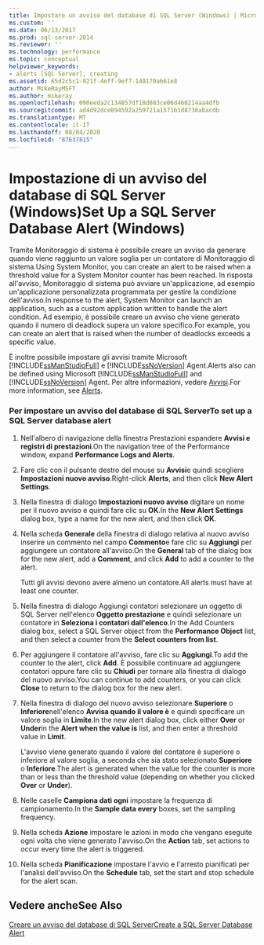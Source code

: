 ```yaml
---
title: Impostare un avviso del database di SQL Server (Windows) | Microsoft Docs
ms.custom: ''
ms.date: 06/13/2017
ms.prod: sql-server-2014
ms.reviewer: ''
ms.technology: performance
ms.topic: conceptual
helpviewer_keywords:
- alerts [SQL Server], creating
ms.assetid: 65d2c5c1-921f-4eff-9ef7-149170ab61e8
author: MikeRayMSFT
ms.author: mikeray
ms.openlocfilehash: 090eeda2c134857df18d083ce06d460214aa4dfb
ms.sourcegitcommit: ad4d92dce894592a259721a1571b1d8736abacdb
ms.translationtype: MT
ms.contentlocale: it-IT
ms.lasthandoff: 08/04/2020
ms.locfileid: "87637815"
---
```

# <a name="set-up-a-sql-server-database-alert-windows"></a><span data-ttu-id="4f682-102">Impostazione di un avviso del database di SQL Server (Windows)</span><span class="sxs-lookup"><span data-stu-id="4f682-102">Set Up a SQL Server Database Alert (Windows)</span></span>
  <span data-ttu-id="4f682-103">Tramite Monitoraggio di sistema è possibile creare un avviso da generare quando viene raggiunto un valore soglia per un contatore di Monitoraggio di sistema.</span><span class="sxs-lookup"><span data-stu-id="4f682-103">Using System Monitor, you can create an alert to be raised when a threshold value for a System Monitor counter has been reached.</span></span> <span data-ttu-id="4f682-104">In risposta all'avviso, Monitoraggio di sistema può avviare un'applicazione, ad esempio un'applicazione personalizzata programmata per gestire la condizione dell'avviso.</span><span class="sxs-lookup"><span data-stu-id="4f682-104">In response to the alert, System Monitor can launch an application, such as a custom application written to handle the alert condition.</span></span> <span data-ttu-id="4f682-105">Ad esempio, è possibile creare un avviso che viene generato quando il numero di deadlock supera un valore specifico.</span><span class="sxs-lookup"><span data-stu-id="4f682-105">For example, you can create an alert that is raised when the number of deadlocks exceeds a specific value.</span></span>  
  
 <span data-ttu-id="4f682-106">È inoltre possibile impostare gli avvisi tramite Microsoft [!INCLUDE[ssManStudioFull](../../includes/ssmanstudiofull-md.md)] e [!INCLUDE[ssNoVersion](../../includes/ssnoversion-md.md)] Agent.</span><span class="sxs-lookup"><span data-stu-id="4f682-106">Alerts also can be defined using Microsoft [!INCLUDE[ssManStudioFull](../../includes/ssmanstudiofull-md.md)] and [!INCLUDE[ssNoVersion](../../includes/ssnoversion-md.md)] Agent.</span></span> <span data-ttu-id="4f682-107">Per altre informazioni, vedere [Avvisi](../../ssms/agent/alerts.md).</span><span class="sxs-lookup"><span data-stu-id="4f682-107">For more information, see [Alerts](../../ssms/agent/alerts.md).</span></span>  
  
### <a name="to-set-up-a-sql-server-database-alert"></a><span data-ttu-id="4f682-108">Per impostare un avviso del database di SQL Server</span><span class="sxs-lookup"><span data-stu-id="4f682-108">To set up a SQL Server database alert</span></span>  
  
1.  <span data-ttu-id="4f682-109">Nell'albero di navigazione della finestra Prestazioni espandere **Avvisi e registri di prestazioni**.</span><span class="sxs-lookup"><span data-stu-id="4f682-109">On the navigation tree of the Performance window, expand **Performance Logs and Alerts**.</span></span>  
  
2.  <span data-ttu-id="4f682-110">Fare clic con il pulsante destro del mouse su **Avvisi**e quindi scegliere **Impostazioni nuovo avviso**.</span><span class="sxs-lookup"><span data-stu-id="4f682-110">Right-click **Alerts**, and then click **New Alert Settings**.</span></span>  
  
3.  <span data-ttu-id="4f682-111">Nella finestra di dialogo **Impostazioni nuovo avviso** digitare un nome per il nuovo avviso e quindi fare clic su **OK**.</span><span class="sxs-lookup"><span data-stu-id="4f682-111">In the **New Alert Settings** dialog box, type a name for the new alert, and then click **OK**.</span></span>  
  
4.  <span data-ttu-id="4f682-112">Nella scheda **Generale** della finestra di dialogo relativa al nuovo avviso inserire un commento nel campo **Commento**e fare clic su **Aggiungi** per aggiungere un contatore all'avviso.</span><span class="sxs-lookup"><span data-stu-id="4f682-112">On the **General** tab of the dialog box for the new alert, add a **Comment**, and click **Add** to add a counter to the alert.</span></span>  
  
     <span data-ttu-id="4f682-113">Tutti gli avvisi devono avere almeno un contatore.</span><span class="sxs-lookup"><span data-stu-id="4f682-113">All alerts must have at least one counter.</span></span>  
  
5.  <span data-ttu-id="4f682-114">Nella finestra di dialogo Aggiungi contatori selezionare un oggetto di SQL Server nell'elenco **Oggetto prestazione** e quindi selezionare un contatore in **Seleziona i contatori dall'elenco**.</span><span class="sxs-lookup"><span data-stu-id="4f682-114">In the Add Counters dialog box, select a SQL Server object from the **Performance Object** list, and then select a counter from the **Select counters from list**.</span></span>  
  
6.  <span data-ttu-id="4f682-115">Per aggiungere il contatore all'avviso, fare clic su **Aggiungi**.</span><span class="sxs-lookup"><span data-stu-id="4f682-115">To add the counter to the alert, click **Add**.</span></span> <span data-ttu-id="4f682-116">È possibile continuare ad aggiungere contatori oppure fare clic su **Chiudi** per tornare alla finestra di dialogo del nuovo avviso.</span><span class="sxs-lookup"><span data-stu-id="4f682-116">You can continue to add counters, or you can click **Close** to return to the dialog box for the new alert.</span></span>  
  
7.  <span data-ttu-id="4f682-117">Nella finestra di dialogo del nuovo avviso selezionare **Superiore** o **Inferiore**nell'elenco **Avvisa quando il valore è** e quindi specificare un valore soglia in **Limite**.</span><span class="sxs-lookup"><span data-stu-id="4f682-117">In the new alert dialog box, click either **Over** or **Under**in the **Alert when the value is** list, and then enter a threshold value in **Limit**.</span></span>  
  
     <span data-ttu-id="4f682-118">L'avviso viene generato quando il valore del contatore è superiore o inferiore al valore soglia, a seconda che sia stato selezionato **Superiore** o **Inferiore**.</span><span class="sxs-lookup"><span data-stu-id="4f682-118">The alert is generated when the value for the counter is more than or less than the threshold value (depending on whether you clicked **Over** or **Under**).</span></span>  
  
8.  <span data-ttu-id="4f682-119">Nelle caselle **Campiona dati ogni** impostare la frequenza di campionamento.</span><span class="sxs-lookup"><span data-stu-id="4f682-119">In the **Sample data every** boxes, set the sampling frequency.</span></span>  
  
9. <span data-ttu-id="4f682-120">Nella scheda **Azione** impostare le azioni in modo che vengano eseguite ogni volta che viene generato l'avviso.</span><span class="sxs-lookup"><span data-stu-id="4f682-120">On the **Action** tab, set actions to occur every time the alert is triggered.</span></span>  
  
10. <span data-ttu-id="4f682-121">Nella scheda **Pianificazione** impostare l'avvio e l'arresto pianificati per l'analisi dell'avviso.</span><span class="sxs-lookup"><span data-stu-id="4f682-121">On the **Schedule** tab, set the start and stop schedule for the alert scan.</span></span>  
  
## <a name="see-also"></a><span data-ttu-id="4f682-122">Vedere anche</span><span class="sxs-lookup"><span data-stu-id="4f682-122">See Also</span></span>  
 [<span data-ttu-id="4f682-123">Creare un avviso del database di SQL Server</span><span class="sxs-lookup"><span data-stu-id="4f682-123">Create a SQL Server Database Alert</span></span>](../performance-monitor/create-a-sql-server-database-alert.md)  
  
  
